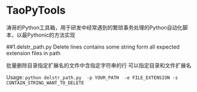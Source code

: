 TaoPyTools
==========

涛哥的Python工具箱，用于研发中经常遇到的繁琐事务处理的Python自动化脚本，以最Pythonic的方法实现


##1.delstr_path.py
Delete lines contains some string form all expected extension files in path

批量删除目录指定扩展名的文件中含指定字符串的行
可以指定目录和文件扩展名

Usage: `python delstr_path.py  -p YOUR_PATH  -e FILE_EXTENSION -s CONTAIN_STRING_WANT_TO_DELETE`

